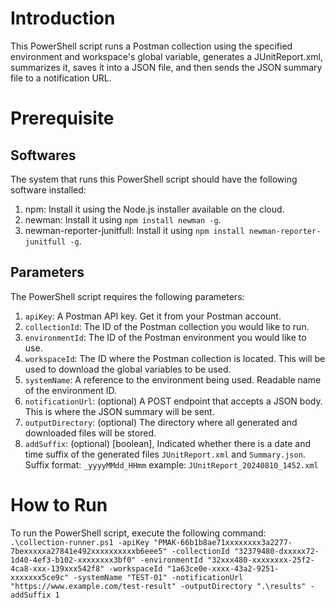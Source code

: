 # Introduction

This PowerShell script runs a Postman collection using the specified environment and workspace's global variable, generates a JUnitReport.xml, summarizes it, saves it into a JSON file, and then sends the JSON summary file to a notification URL.

# Prerequisite

## Softwares

The system that runs this PowerShell script should have the following software installed:
1. npm: Install it using the Node.js installer available on the cloud.
2. newman: Install it using `npm install newman -g`.
3. newman-reporter-junitfull: Install it using `npm install newman-reporter-junitfull -g`.

## Parameters

The PowerShell script requires the following parameters:

1. `apiKey`: A Postman API key. Get it from your Postman account.
2. `collectionId`: The ID of the Postman collection you would like to run.
3. `environmentId`: The ID of the Postman environment you would like to use.
4. `workspaceId`: The ID where the Postman collection is located. This will be used to download the global variables to be used.
5. `systemName`: A reference to the environment being used. Readable name of the environment ID.
6. `notificationUrl`: (optional) A POST endpoint that accepts a JSON body. This is where the JSON summary will be sent.
7. `outputDirectory`: (optional) The directory where all generated and downloaded files will be stored.
8. `addSuffix`: (optional) \[boolean\], Indicated whether there is a date and time suffix of the generated files `JUnitReport.xml` and `Summary.json`. Suffix format: `_yyyyMMdd_HHmm` example: `JUnitReport_20240810_1452.xml`

# How to Run

To run the PowerShell script, execute the following command:
`.\collection-runner.ps1 -apiKey "PMAK-66b1b8ae71xxxxxxxx3a2277-7bexxxxxa27841e492xxxxxxxxxxb6eee5" -collectionId "32379480-dxxxxx72-1d40-4ef3-b102-xxxxxxxx3bf0" -environmentId "32xxx480-xxxxxxxx-25f2-4ca8-xxx-139xxx542f8" -workspaceId "1a63ce0e-xxxx-43a2-9251-xxxxxxx5ce9c" -systemName "TEST-01" -notificationUrl "https://www.example.com/test-result" -outputDirectory ".\results" -addSuffix 1`